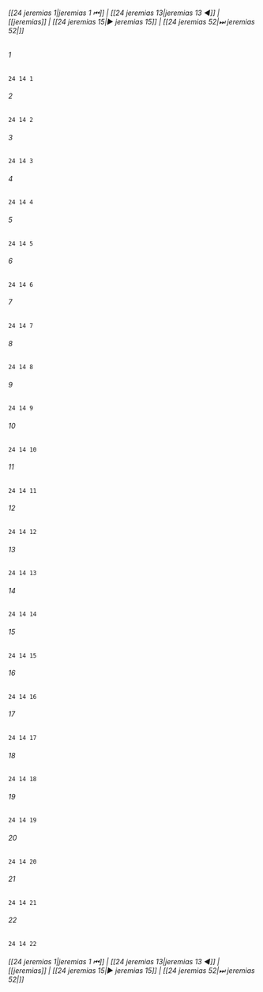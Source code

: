 
###### [[24 jeremias 1|jeremias 1 ⏮]] | [[24 jeremias 13|jeremias 13 ◀]] | [[jeremias]] | [[24 jeremias 15|▶ jeremias 15]] | [[24 jeremias 52|⏭ jeremias 52|]]

###### 1
``` verse
24 14 1 
```
###### 2
``` verse
24 14 2 
```
###### 3
``` verse
24 14 3 
```
###### 4
``` verse
24 14 4 
```
###### 5
``` verse
24 14 5 
```
###### 6
``` verse
24 14 6 
```
###### 7
``` verse
24 14 7 
```
###### 8
``` verse
24 14 8 
```
###### 9
``` verse
24 14 9 
```
###### 10
``` verse
24 14 10 
```
###### 11
``` verse
24 14 11 
```
###### 12
``` verse
24 14 12 
```
###### 13
``` verse
24 14 13 
```
###### 14
``` verse
24 14 14 
```
###### 15
``` verse
24 14 15 
```
###### 16
``` verse
24 14 16 
```
###### 17
``` verse
24 14 17 
```
###### 18
``` verse
24 14 18 
```
###### 19
``` verse
24 14 19 
```
###### 20
``` verse
24 14 20 
```
###### 21
``` verse
24 14 21 
```
###### 22
``` verse
24 14 22 
```

###### [[24 jeremias 1|jeremias 1 ⏮]] | [[24 jeremias 13|jeremias 13 ◀]] | [[jeremias]] | [[24 jeremias 15|▶ jeremias 15]] | [[24 jeremias 52|⏭ jeremias 52|]]

